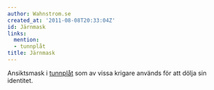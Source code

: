 ```yaml
---
author: Wahnstrom.se
created_at: '2011-08-08T20:33:04Z'
id: Järnmask
links:
  mention:
  - tunnplåt
title: Järnmask
---
```


Ansiktsmask i [tunnplåt] som av vissa krigare används för att dölja sin identitet.

  [tunnplåt]: tunnplåt